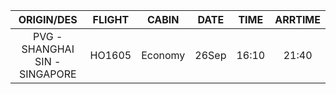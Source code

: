 

ORIGIN/DES | FLIGHT  | CABIN | DATE | TIME | ARRTIME
:----: | :----: | :----: | :----:  | :----:| :----:
PVG - SHANGHAI<br>SIN - SINGAPORE | HO1605 | Economy | 26Sep | 16:10 | 21:40
